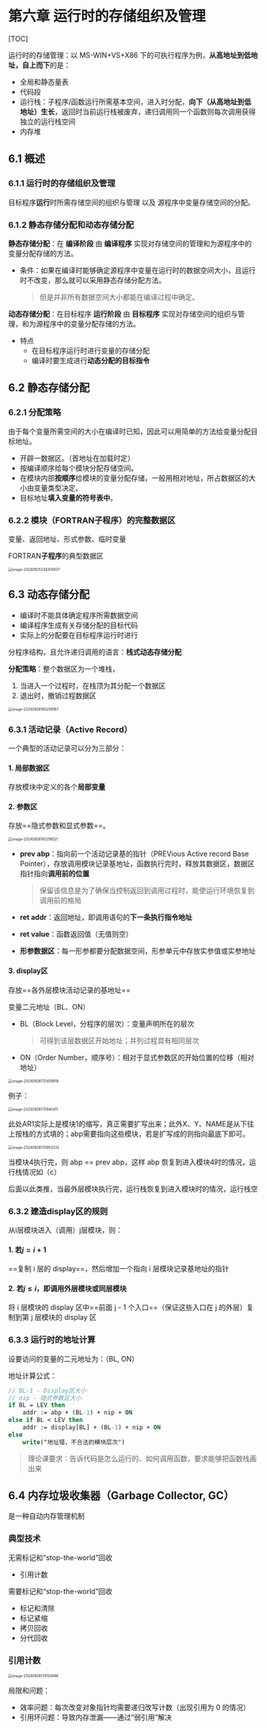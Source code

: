 # 第六章 运行时的存储组织及管理

[TOC]

运行时的存储管理：以 MS-WIN+VS+X86 下的可执行程序为例，**从高地址到低地址，自上而下**的是：

- 全局和静态量表
- 代码段
- 运行栈：子程序/函数运行所需基本空间，进入时分配，**向下（从高地址到低地址）生长**，返回时当前运行栈被废弃，递归调用同一个函数则每次调用获得独立的运行栈空间
- 内存堆

## 6.1 概述

### 6.1.1 运行时的存储组织及管理

目标程序**运行**时所需存储空间的组织与管理 以及 源程序中变量存储空间的分配。

### 6.1.2 静态存储分配和动态存储分配

**静态存储分配**：在 **编译阶段** 由 **编译程序** 实现对存储空间的管理和为源程序中的变量分配存储的方法。

- 条件：如果在编译时能够确定源程序中变量在运行时的数据空间大小，且运行时不改变，那么就可以采用静态存储分配方法。

  > 但是并非所有数据空间大小都能在编译过程中确定。

**动态存储分配**：在目标程序 **运行阶段** 由 **目标程序** 实现对存储空间的组织与管理，和为源程序中的变量分配存储的方法。

- 特点
  - 在目标程序运行时进行变量的存储分配
  - 编译时要生成进行**动态分配的目标指令**



## 6.2 静态存储分配

### 6.2.1 分配策略

由于每个变量所需空间的大小在编译时已知，因此可以用简单的方法给变量分配目标地址。

- 开辟一数据区。（首地址在加载时定）
- 按编译顺序给每个模块分配存储空间。
- 在模块内部**按顺序**给模块的变量分配存储，一般用相对地址，所占数据区的大小由变量类型决定。
- 目标地址**填入变量的符号表中**。

### 6.2.2 模块（FORTRAN子程序）的完整数据区

变量、返回地址、形式参数、临时变量

FORTRAN**子程序**的典型数据区

<img src="./img/image-20240925234305637.png" alt="image-20240925234305637" style="zoom:50%;" />

## 6.3 动态存储分配

- 编译时不能具体确定程序所需数据空间
- 编译程序生成有关存储分配的目标代码
- 实际上的分配要在目标程序运行时进行

分程序结构，且允许递归调用的语言：**栈式动态存储分配**

**分配策略**：整个数据区为一个堆栈，

1. 当进入一个过程时，在栈顶为其分配一个数据区
2. 退出时，撤销过程数据区

<img src="./img/image-20240926160258167.png" alt="image-20240926160258167" style="zoom:50%;" />

### 6.3.1 活动记录（Active Record）

一个典型的活动记录可以分为三部分：

#### 1. 局部数据区

存放模块中定义的各个**局部变量**

#### 2. 参数区

存放==隐式参数和显式参数==。

<img src="./img/image-20240926161258521.png" alt="image-20240926161258521" style="zoom:50%;" />

- **prev abp**：指向前一个活动记录基的指针（PREVious Active record Base Pointer），存放调用模块记录基地址，函数执行完时，释放其数据区，数据区指针指向**调用前的位置**

  > 保留该信息是为了确保当控制返回到调用过程时，能使运行环境恢复到调用前的格局

- **ret addr**：返回地址，即调用语句的**下一条执行指令地址**

- **ret value**：函数返回值（无值则空）

- **形参数据区**：每一形参都要分配数据空间，形参单元中存放实参值或实参地址

#### 3. display区

存放==各外层模块活动记录的基地址==

变量二元地址（BL、ON）

- BL（Block Level，分程序的层次）：变量声明所在的层次

  > 可得到该层数据区开始地址；并列过程具有相同层次

- ON（Order Number，顺序号）：相对于显式参数区的开始位置的位移（相对地址）

<img src="./img/image-20240926170459918.png" alt="image-20240926170459918" style="zoom:50%;" />

例子：     

<img src="./img/image-20240926170940411.png" alt="image-20240926170940411" style="zoom:50%;" />

此处AR1实际上是模块1的缩写，真正需要扩写出来；此外X、Y、NAME是从下往上按栈的方式填的；abp需要指向这些模块，若是扩写成的则指向最底下即可。

<img src="./img/image-20240926170953332.png" alt="image-20240926170953332" style="zoom:50%;" />

当模块4执行完，则 abp == prev abp，这样 abp 恢复到进入模块4时的情况，运行栈情况如（c）

后面以此类推，当最外层模块执行完，运行栈恢复到进入模块时的情况，运行栈空



### 6.3.2 建造display区的规则

从i层模块进入（调用）j层模块，则：

#### 1. 若$j=i+1$

==复制 i 层的 display==，然后增加一个指向 i 层模块记录基地址的指针

#### 2. 若$j\le i$，即调用外层模块或同层模块

将 i 层模块的 display 区中==前面 j - 1 个入口==（保证这些入口在 j 的外层）复制到第 j 层模块的 display 区



### 6.3.3 运行时的地址计算

设要访问的变量的二元地址为：（BL, ON）

地址计算公式：

```pascal
// BL-1 - Display区大小
// nip - 隐式参数区大小
if BL = LEV then
	addr := abp + (BL-1) + nip + ON
else if BL < LEV then
	addr := display[BL] + (BL-1) + nip + ON
else
	write("地址错，不合法的模块层次")
```

> 理论课要求：告诉代码是怎么运行的、如何调用函数，要求能够把函数栈画出来



## 6.4 内存垃圾收集器（Garbage Collector, GC）

是一种自动内存管理机制

### 典型技术

无需标记和“stop-the-world”回收

- 引用计数

需要标记和“stop-the-world”回收

- 标记和清除
- 标记紧缩
- 拷贝回收
- 分代回收

### 引用计数

<img src="./img/image-20240926174150998.png" alt="image-20240926174150998" style="zoom: 50%;" />

局限和问题：

- 效率问题：每次改变对象指针均需要递归改写计数（出现引用为 0 的情况）
- 引用环问题：导致内存泄漏——通过“弱引用”解决

